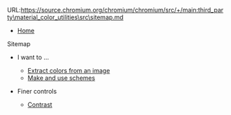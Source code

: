 URL:https://source.chromium.org/chromium/chromium/src/+/main:third_party\material_color_utilities\src\sitemap.md
*   [Home](README.md)

Sitemap

*   I want to …

    -   [Extract colors from an image](extract_colors.md)
    -   [Make and use schemes](make_schemes.md)

*   Finer controls

    -   [Contrast](contrast.md)
